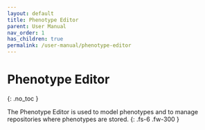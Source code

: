 ```yaml
---
layout: default
title: Phenotype Editor
parent: User Manual
nav_order: 1
has_children: true
permalink: /user-manual/phenotype-editor
---
```


# Phenotype Editor
{: .no_toc }

The Phenotype Editor is used to model phenotypes and to manage repositories where phenotypes are stored.
{: .fs-6 .fw-300 }
